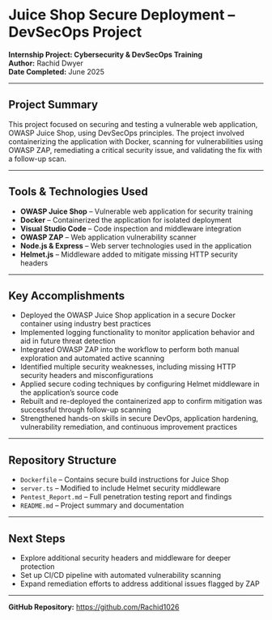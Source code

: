 # Juice Shop Secure Deployment – DevSecOps Project

**Internship Project: Cybersecurity & DevSecOps Training**  
**Author:** Rachid Dwyer  
**Date Completed:** June 2025

---

## Project Summary

This project focused on securing and testing a vulnerable web application, OWASP Juice Shop, using DevSecOps principles. The project involved containerizing the application with Docker, scanning for vulnerabilities using OWASP ZAP, remediating a critical security issue, and validating the fix with a follow-up scan.

---

## Tools & Technologies Used

- **OWASP Juice Shop** – Vulnerable web application for security training
- **Docker** – Containerized the application for isolated deployment
- **Visual Studio Code** – Code inspection and middleware integration
- **OWASP ZAP** – Web application vulnerability scanner
- **Node.js & Express** – Web server technologies used in the application
- **Helmet.js** – Middleware added to mitigate missing HTTP security headers

---

## Key Accomplishments

- Deployed the OWASP Juice Shop application in a secure Docker container using industry best practices
- Implemented logging functionality to monitor application behavior and aid in future threat detection
- Integrated OWASP ZAP into the workflow to perform both manual exploration and automated active scanning
- Identified multiple security weaknesses, including missing HTTP security headers and misconfigurations
- Applied secure coding techniques by configuring Helmet middleware in the application’s source code
- Rebuilt and re-deployed the containerized app to confirm mitigation was successful through follow-up scanning
- Strengthened hands-on skills in secure DevOps, application hardening, vulnerability remediation, and continuous improvement practices

---

## Repository Structure

- `Dockerfile` – Contains secure build instructions for Juice Shop
- `server.ts` – Modified to include Helmet security middleware
- `Pentest_Report.md` – Full penetration testing report and findings
- `README.md` – Project summary and documentation

---

## Next Steps

- Explore additional security headers and middleware for deeper protection
- Set up CI/CD pipeline with automated vulnerability scanning
- Expand remediation efforts to address additional issues flagged by ZAP

---

**GitHub Repository:** https://github.com/Rachid1026


